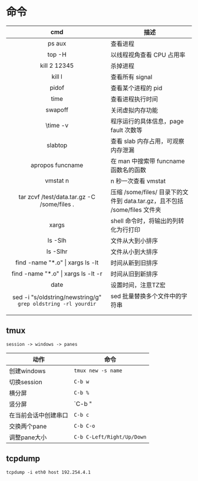 # 命令

|                             cmd                              | 描述                                                         |
| :----------------------------------------------------------: | ------------------------------------------------------------ |
|                            ps aux                            | 查看进程                                                     |
|                            top -H                            | 以线程视角查看 CPU 占用率                                    |
|                         kill 2 12345                         | 杀掉进程                                                     |
|                            kill l                            | 查看所有 signal                                              |
|                            pidof                             | 查看某个进程的 pid                                           |
|                             time                             | 查看进程执行时间                                             |
|                           swapoff                            | 关闭虚拟内存功能                                             |
|                           \time -v                           | 程序运行的具体信息，page fault 次数等                        |
|                           slabtop                            | 查看 slab 内存占用，可观察内存泄漏                           |
|                       apropos funcname                       | 在 man 中搜索带 funcname 函数名的函数                        |
|                           vmstat n                           | n 秒一次查看 vmstat                                          |
|         tar zcvf /test/data.tar.gz -C /some/files .          | 压缩 /some/files/ 目录下的文件到 data.tar.gz，且不包括 /some/files 文件夹 |
|                            xargs                             | shell 命令时，将输出的列转化为行打印                         |
|                           ls -Slh                            | 文件从大到小排序                                             |
|                           ls -Slhr                           | 文件从小到大排序                                             |
|               find -name "*.o" \| xargs ls -lt               | 时间从新到旧排序                                             |
|             find -name "*.o" \| xargs ls -lt -r              | 时间从旧到新排序                                             |
|                             date                             | 设置时间，注意TZ宏                                           |
| sed -i "s/oldstring/newstring/g" `grep oldstring -rl yourdir` | sed 批量替换多个文件中的字符串                               |
|                                                              |                                                              |
|                                                              |                                                              |

## tmux

`session -> windows -> panes`

| 动作 | 命令 |
| --- | --- |
| 创建windows | `tmux new -s name` |
| 切换session | `C-b w` |
| 横分屏 | `C-b %` |
| 竖分屏 | `C-b " |
| 在当前会话中创建串口 | `C-b c` |
| 交换两个pane | `C-b C-o` |
| 调整pane大小 | `C-b C-Left/Right/Up/Down` |

## tcpdump

`tcpdump -i eth0 host 192.254.4.1`

